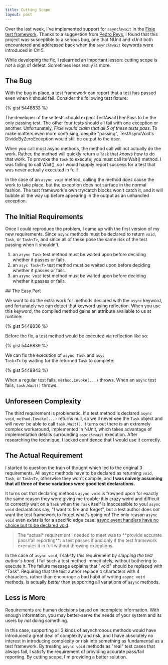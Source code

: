 ```yaml
---
title: Cutting Scope
layout: post
---
```


Over the last week, I've implemented support for <code>async</code>/<code>await</code> in the [Fixie test framework](https://github.com/plioi/fixie). Thanks to a suggestion from [Pedro Reys](https://twitter.com/pedroreys), I found that this project was susceptible to a serious bug, one that NUnit and xUnit both encountered and addressed back when the <code>async</code>/<code>await</code> keywords were introduced in C# 5.

While developing the fix, I relearned an important lesson: cutting scope is not a sign of defeat. Sometimes less really is more.

## The Bug

With the bug in place, a test framework can report that a test has passed even when it should fail. Consider the following test fixture:

{% gist 5448833 %}

The developer of these tests should expect TestAwaitThenPass to be the only passing test. The other four tests should all fail with one exception or another. Unfortunately, *Fixie would claim that all 5 of these tests pass*. To make matters even more confusing, despite "passing", TestAsyncVoid's DivideByZeroException would still be output to the user.

When you call most async methods, the method call will not actually do the work. Rather, the method will quickly return a <code>Task</code> that *knows how* to do that work. To provoke the <code>Task</code> to execute, you must call its Wait() method. I was failing to call Wait(), so I would happily report success for a test that was never actually executed in full!

In the case of an <code>async void</code> method, calling the method *does* cause the work to take place, but the exception does not surface in the normal fashion. The test framework's own try/catch blocks won't catch it, and it will bubble all the way up before appearing in the output as an unhandled exception.

## The Initial Requirements

Once I could reproduce the problem, I came up with the first version of my new requirements. Since <code>async</code> methods must be declared to return <code>void</code>, <code>Task</code>, or <code>Task&lt;T&gt;</code>, and since all of these pose the same risk of the test passing when it shouldn't,
<ol>
<li>an <code>async Task</code> test method must be waited upon before deciding whether it passes or fails.</li>
<li>an <code>asyc Task&lt;T&gt;</code> test method must be waited upon before deciding whether it passes or fails.</li>
<li>an <code>async void</code> test method must be waited upon before deciding whether it passes or fails.</li>
</ol>
## The Easy Part

We want to do the extra work for methods declared with the <code>async</code> keyword, and fortunately we can detect that keyword using reflection. When you use this keyword, the compiled method gains an attribute available to us at runtime:

{% gist 5448836 %}

Before the fix, a test method would be executed via reflection like so:

{% gist 5448839 %}

We can fix the execution of <code>async Task</code> and <code>asyc Task&lt;T&gt;</code> by waiting for the returned <code>Task</code> to complete:

{% gist 5448843 %}

When a regular test fails, <code>method.Invoke(...)</code> throws. When an <code>async</code> test fails, <code>task.Wait()</code> throws.

## Unforeseen Complexity

The third requirement is problematic. If a test method is declared <code>async void</code>, <code>method.Invoke(...)</code> returns null, so we'll never see the <code>Task</code> object and will never be able to call <code>task.Wait()</code>.  It turns out there is an extremely complex workaround, implemented in NUnit, which takes advantage of implementation details surrounding <code>async</code>/<code>await</code> execution.  After researching the technique, I lacked confidence that I would use it correctly.

## The Actual Requirement

I started to question the train of thought which led to the original 3 requirements.  All async methods have to be declared as returning <code>void</code>, <code>Task</code>, or <code>Task&lt;T&gt;</code>, otherwise they won't compile, and **I was naively assuming that all three of these variations were good test declarations.**

It turns out that declaring methods <code>async void</code> is frowned upon for exactly the same reason they were giving me trouble: it is crazy weird and difficult to correctly wait on a <code>Task</code> when the <code>Task</code> itself is inaccessible to you! <code>async void</code> declarations say, "I want to fire and forget", but a test author does *not* want the test framework to forget what's going on! The only reason <code>async void</code> even *exists* is for a specific edge case: [async event handlers have no choice but to be declared void](http://stackoverflow.com/questions/8043296/whats-the-difference-between-returning-void-and-returning-a-task).

<blockquote>The *actual* requirement I needed to meet was to **provide accurate pass/fail reporting**: a test passes if and only if the test framework executes it in full without throwing exceptions.</blockquote>

In the case of <code>async void</code>, I satisfy *this* requirement by *slapping the test author's hand*. I fail such a test method immediately, without bothering to execute it. The failure message explains that "void" should be replaced with "Task". Requiring that the test author replace 4 characters with 4 characters, rather than encourage a bad habit of writing <code>async void</code> methods, is actually *better* than supporting all variations of <code>async</code> methods.

## Less is More

Requirements are human decisions based on incomplete information. With enough information, you may better-serve the needs of your system and its users by *not* doing something.

In this case, supporting all 3 kinds of asynchronous methods would have introduced a great deal of complexity and risk, and I have absolutely no interest in introducing complexity or risk into something as fundamental as a test framework. By treating <code>async void</code> methods as "real" test cases that always fail, I satisfy the requirement of providing accurate pass/fail reporting. By cutting scope, I'm providing a better solution.